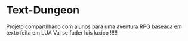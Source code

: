 # Text-Dungeon
Projeto compartilhado com alunos para uma aventura RPG baseada em texto feita em LUA
Vai se fuder luis luxico !!!!!